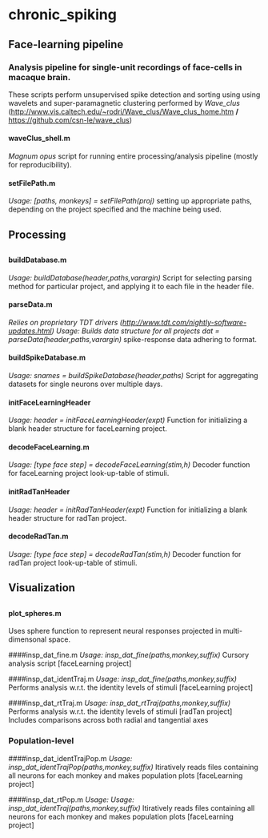 # chronic_spiking

## Face-learning pipeline  
### Analysis pipeline for single-unit recordings of face-cells in macaque brain.  

These scripts perform unsupervised spike detection and sorting using using wavelets and super-paramagnetic clustering performed by *Wave_clus* (http://www.vis.caltech.edu/~rodri/Wave_clus/Wave_clus_home.htm **/** https://github.com/csn-le/wave_clus)

#### waveClus_shell.m
_Magnum opus_ script for running entire processing/analysis pipeline (mostly for reproducibility).

#### setFilePath.m
_Usage: [paths, monkeys] = setFilePath(proj)_
setting up appropriate paths, depending on the project specified and the machine being used.

## Processing
##

#### buildDatabase.m
_Usage: buildDatabase(header,paths,varargin)_
Script for selecting parsing method for particular project, and applying it to each file in the header file.

#### parseData.m
_*Relies on proprietary TDT drivers (http://www.tdt.com/nightly-software-updates.html)*_
_Usage: Builds data structure for all projects
dat = parseData(header,paths,varargin)_
spike-response data adhering to format.

#### buildSpikeDatabase.m
_Usage: snames = buildSpikeDatabase(header,paths)_
Script for aggregating datasets for single neurons over multiple days.

#### initFaceLearningHeader
_Usage: header = initFaceLearningHeader(expt)_
Function for initializing a blank header structure for faceLearning project.

#### decodeFaceLearning.m
_Usage: [type face step] = decodeFaceLearning(stim,h)_
Decoder function for faceLearning project look-up-table of stimuli.

#### initRadTanHeader
_Usage: header = initRadTanHeader(expt)_
Function for initializing a blank header structure for radTan project.

#### decodeRadTan.m
_Usage: [type face step] = decodeRadTan(stim,h)_
Decoder function for radTan project look-up-table of stimuli.


## Visualization
##

#### plot_spheres.m
Uses sphere function to represent neural responses projected in multi-dimensonal space.

####insp_dat_fine.m
_Usage: insp_dat_fine(paths,monkey,suffix)_
Cursory analysis script [faceLearning project]

####insp_dat_identTraj.m
_Usage: insp_dat_fine(paths,monkey,suffix)_
Performs analysis w.r.t. the identity levels of stimuli [faceLearning project]

####insp_dat_rtTraj.m
_Usage: insp_dat_rtTraj(paths,monkey,suffix)_
Performs analysis w.r.t. the identity levels of stimuli [radTan project]
Includes comparisons across both radial and tangential axes

### Population-level

####insp_dat_identTrajPop.m
_Usage: insp_dat_identTrajPop(paths,monkey,suffix)_
Itiratively reads files containing all neurons for each monkey and makes population plots [faceLearning project]

####insp_dat_rtPop.m
_Usage: Usage: insp_dat_identTraj(paths,monkey,suffix)_
Itiratively reads files containing all neurons for each monkey and makes population plots [faceLearning project]





